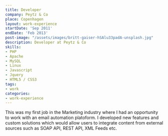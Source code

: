 ```yaml
---
title: Developer
company: Peytz & Co
place: Copenhagen
layout: work-experience
startDate: 'Sep 2011'
endDate: 'Feb 2013'
post-image: "/assets/images/britt-gaiser-hSAlu33padA-unsplash.jpg"
description: Developer at Peytz & Co
skills:
- PHP
- Apache
- MySQL
- Linux
- Javascript
- Jquery
- HTML5 / CSS3
tags:
- work
categories:
- work-experience
---
```


This was my first job in the Marketing industry where I had an opportunity to work with an email automation platoform. I developed new features and custom solutions which would allow users to integrate content from external sources such as SOAP API, REST API, XML Feeds etc. 

